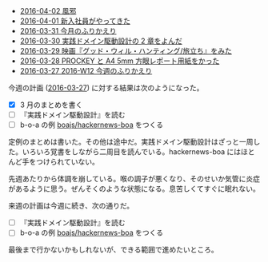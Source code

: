 - [2016-04-02 風邪][2016-04-02]
- [2016-04-01 新入社員がやってきた][2016-04-01]
- [2016-03-31 今月のふりかえり][2016-03-31]
- [2016-03-30 実践ドメイン駆動設計の 2 章をよんだ][2016-03-30]
- [2016-03-29 映画『グッド・ウィル・ハンティング/旅立ち』をみた][2016-03-29]
- [2016-03-28 PROCKEY と A4 5mm 方眼レポート用紙をかった][2016-03-28]
- [2016-03-27 2016-W12 今週のふりかえり][2016-03-27]

今週の計画 ([2016-03-27][]) に対する結果は次のようになった。

- [x] 3 月のまとめを書く
- [ ] 『実践ドメイン駆動設計』を読む
- [ ] b-o-a の例 [boajs/hackernews-boa][] をつくる

定例のまとめは書いた。その他は途中だ。実践ドメイン駆動設計はざっと一周した。いろいろ覚書をしながら二周目を読んでいる。hackernews-boa にはほとんど手をつけられていない。

先週あたりから体調を崩している。喉の調子が悪くなり、そのせいか気管に炎症があるように思う。ぜんそくのような状態になる。息苦しくてすぐに眠れない。

来週の計画は今週に続き、次の通りだ。

- [ ] 『実践ドメイン駆動設計』を読む
- [ ] b-o-a の例 [boajs/hackernews-boa][] をつくる

最後まで行かないかもしれないが、できる範囲で進めたいところ。

[2016-03-27]: http://blog.bouzuya.net/2016/03/27/
[2016-03-28]: http://blog.bouzuya.net/2016/03/28/
[2016-03-29]: http://blog.bouzuya.net/2016/03/29/
[2016-03-30]: http://blog.bouzuya.net/2016/03/30/
[2016-03-31]: http://blog.bouzuya.net/2016/03/31/
[2016-04-01]: http://blog.bouzuya.net/2016/04/01/
[2016-04-02]: http://blog.bouzuya.net/2016/04/02/
[boajs/hackernews-boa]: https://github.com/boajs/hackernews-boa
